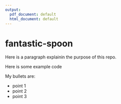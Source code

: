 ```yaml
---
output:
  pdf_document: default
  html_document: default
---
```

# fantastic-spoon

Here is a paragraph explainin the purpose of this repo.

Here is some example code

My bullets are:

- point 1
- point 2
- point 3